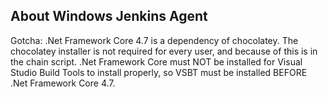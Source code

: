 ## About Windows Jenkins Agent

Gotcha: .Net Framework Core 4.7 is a dependency of chocolatey.  The chocolatey installer is not required for every user, and because of this is
in the chain script.  .Net Framework Core must NOT be installed for Visual Studio Build Tools to install properly, so VSBT must be installed BEFORE
.Net Framework Core 4.7.

